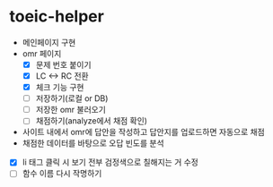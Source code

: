 # toeic-helper

+ 메인페이지 구현
+ omr 페이지
  - [x] 문제 번호 붙이기 
  - [x] LC <-> RC 전환
  - [x] 체크 기능 구현
  - [ ] 저장하기(로컬 or DB)
  - [ ] 저장한 omr 불러오기
  - [ ] 채점하기(analyze에서 채점 확인)
+ 사이트 내에서 omr에 답안을 작성하고 답안지를 업로드하면 자동으로 채점
+ 채점한 데이터를 바탕으로 오답 빈도를 분석
- [x] li 태그 클릭 시 보기 전부 검정색으로 칠해지는 거 수정
- [ ] 함수 이름 다시 작명하기
